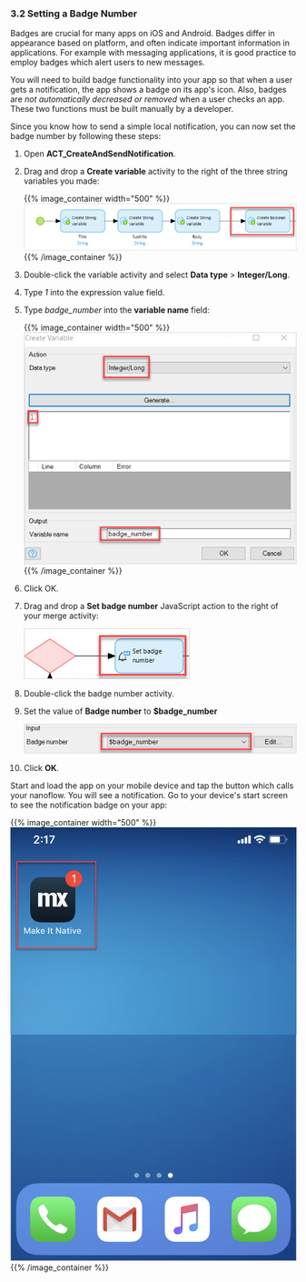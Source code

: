 ### 3.2 Setting a Badge Number

Badges are crucial for many apps on iOS and Android. Badges differ in appearance based on platform, and often indicate important information in applications. For example with messaging applications, it is good practice to employ badges which alert users to new messages.

You will need to build badge functionality into your app so that when a user gets a notification, the app shows a badge on its app's icon. Also, badges are *not automatically decreased or removed* when a user checks an app. These two functions must be built manually by a developer.

Since you know how to send a simple local notification, you can now set the badge number by following these steps:

1. Open **ACT_CreateAndSendNotification**.
2.  Drag and drop a **Create variable** activity to the right of the three string variables you made:

	{{% image_container width="500" %}}![new create variable](attachments/native-push/new-variable-badge.png){{% /image_container %}}

3. Double-click the variable activity and select **Data type** > **Integer/Long**.
4. Type *1* into the expression value field. 
5.  Type *badge_number* into the **variable name** field:

	{{% image_container width="500" %}}![badge number](attachments/native-push/badge-1.png){{% /image_container %}}

6. Click OK.
7.  Drag and drop a **Set badge number** JavaScript action to the right of your merge activity:

	![drag set badge number](attachments/native-push/set-badge-act.png)

8. Double-click the badge number activity.
9.  Set the value of **Badge number** to **$badge_number**

	![value badge number](attachments/native-push/badge-input.png)

10. Click **OK**.

Start and load the app on your mobile device and tap the button which calls your nanoflow. You will see a notification. Go to your device's start screen to see the notification badge on your app:

{{% image_container width="500" %}}![badge number on mobile](attachments/native-push/badge-mobile.png){{% /image_container %}}